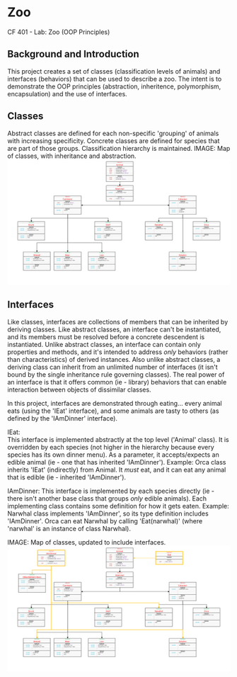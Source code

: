 # Zoo
CF 401 - Lab: Zoo (OOP Principles)

## Background and Introduction
This project creates a set of classes (classification levels of animals) and interfaces (behaviors) that can be used to describe a zoo. The intent is to demonstrate the OOP principles (abstraction, inheritence, polymorphism, encapsulation) and the use of interfaces.

## Classes
Abstract classes are defined for each non-specific 'grouping' of animals with increasing specificity. Concrete classes are defined for species that are part of those groups. Classification hierarchy is maintained. 
IMAGE: Map of classes, with inheritance and abstraction.
![class map](assets/class-map.png)

## Interfaces
Like classes, interfaces are collections of members that can be inherited by deriving classes. Like abstract classes, an interface can't be instantiated, and its members must be resolved before a concrete descendent is instantiated. Unlike abstract classes, an interface can contain only properties and methods, and it's intended to address *only* behaviors (rather than characteristics) of derived instances. Also unlike abstract classes, a deriving class can inherit from an unlimited number of interfaces (it isn't bound by the single inheritance rule governing classes). The real power of an interface is that it offers common (ie - library) behaviors that can enable interaction between objects of dissimilar classes.

In this project, interfaces are demonstrated through eating... every animal eats (using the 'IEat' interface), and some animals are tasty to others (as defined by the 'IAmDinner' interface).

IEat:  
This interface is implemented abstractly at the top level ('Animal' class). It is overridden by each species (not higher in the hierarchy because every species has its own dinner menu). As a parameter, it accepts/expects an edible animal (ie - one that has inherited 'IAmDinner').
  Example: Orca class inherits 'IEat' (indirectly) from Animal. It *must* eat, and it can eat any animal that is edible (ie - inherited 'IAmDinner').

IAmDinner:
This interface is implemented by each species directly (ie - there isn't another base class that groups *only* edible animals). Each implementing class contains some definition for how it gets eaten.
  Example: Narwhal class implements 'IAmDinner', so its type definition includes 'IAmDinner'. Orca can eat Narwhal by calling 'Eat(narwhal)' (where 'narwhal' is an instance of class Narwhal).

IMAGE: Map of classes, updated to include interfaces.
![class map](assets/class-map-with-interfaces.png)



